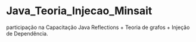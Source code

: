 # Java_Teoria_Injecao_Minsait
 participação na Capacitação Java Reflections + Teoria de grafos + Injeção de Dependência.
